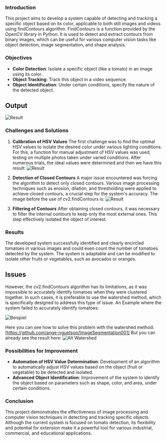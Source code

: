### Introduction
This project aims to develop a system capable of detecting and tracking a specific object based on its color, applicable to both still images and videos using findContours algorithm. FindContours is a function provided by the OpenCV library in Python. It is used to detect and extract contours from binary images, which can be useful for various computer vision tasks like object detection, image segmentation, and shape analysis.


### Objectives
- **Color Detection**: Isolate a specific object (like a tomato) in an image using its color.
- **Object Tracking**: Track this object in a video sequence.
- **Object Identification**: Under certain conditions, specify the nature of the detected object.

## Output
![Result](https://github.com/ange-nguetsop/ObjectTracking/blob/master/result1.png)

### Challenges and Solutions
1. **Calibration of HSV Values**
   The first challenge was to find the optimal HSV values to isolate the desired color under various lighting conditions. For this, a function for manual adjustment of HSV values was used, testing on multiple photos taken under varied conditions. After numerous trials, the ideal values were determined and then we have this result:
![Result](https://github.com/ange-nguetsop/ObjectTracking/blob/master/zwischenErgebnis.png)   

3. **Detection of Closed Contours**
   A major issue encountered was forcing the algorithm to detect only closed contours. Various image processing techniques such as erosion, dilation, and thresholding were applied to achieve closed contours, a crucial step for the system's accuracy. The image before the use of cv2.findContours is:
![Result](https://github.com/ange-nguetsop/ObjectTracking/blob/master/zwischen2.png)

5. **Filtering of Contours**
   After obtaining closed contours, it was necessary to filter the internal contours to keep only the most external ones. This step effectively isolated the object of interest.

### Results
The developed system successfully identified and clearly encircled tomatoes in various images and could even count the number of tomatoes detected by the system. The system is adaptable and can be modified to isolate other fruits or vegetables, such as avocados or oranges.

## Issues
However, the cv2.findContours algorithm has its limitations, as it was impossible to accurately identify tomatoes when they were clustered together. In such cases, it is preferable to use the watershed method, which is specifically designed to address this type of issue.
An Example where the system failed to accurately identify tomatoes:

![Beispiel](https://github.com/ange-nguetsop/ObjectTracking/blob/master/result2.png)


Here you can see how to solve this problem with the watershed method: [https://github.com/ange-nguetsop/ImageSegmentation001]
But you can already see the result here: 
![Alt Watershed](https://github.com/ange-nguetsop/ObjectTrackingWithFindContours/blob/master/Watershed.png)

### Possibilities for Improvement
- **Automation of HSV Value Determination**: Development of an algorithm to automatically adjust HSV values based on the object (fruit or vegetable) to be detected and isolated.
- **Advanced Object Identification**: Improvement of the system to identify the object based on parameters such as shape, color, and area, under certain conditions.

### Conclusion
This project demonstrates the effectiveness of image processing and computer vision techniques in detecting and tracking specific objects. Although the current system is focused on tomato detection, its flexibility and potential for extension make it a powerful tool for various industrial, commercial, and educational applications.
